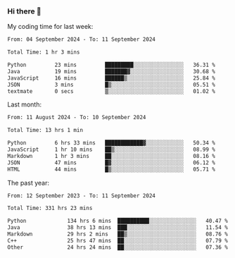 ### Hi there 👋

My coding time for last week:

<!--START_SECTION:week-->

```txt
From: 04 September 2024 - To: 11 September 2024

Total Time: 1 hr 3 mins

Python         23 mins         █████████░░░░░░░░░░░░░░░░   36.31 %
Java           19 mins         ███████▓░░░░░░░░░░░░░░░░░   30.68 %
JavaScript     16 mins         ██████▒░░░░░░░░░░░░░░░░░░   25.84 %
JSON           3 mins          █▒░░░░░░░░░░░░░░░░░░░░░░░   05.51 %
textmate       0 secs          ▒░░░░░░░░░░░░░░░░░░░░░░░░   01.02 %
```

<!--END_SECTION:week-->

Last month:

<!--START_SECTION:month-->

```txt
From: 11 August 2024 - To: 10 September 2024

Total Time: 13 hrs 1 min

Python         6 hrs 33 mins   ████████████▓░░░░░░░░░░░░   50.34 %
JavaScript     1 hr 10 mins    ██▒░░░░░░░░░░░░░░░░░░░░░░   08.99 %
Markdown       1 hr 3 mins     ██░░░░░░░░░░░░░░░░░░░░░░░   08.16 %
JSON           47 mins         █▓░░░░░░░░░░░░░░░░░░░░░░░   06.12 %
HTML           44 mins         █▒░░░░░░░░░░░░░░░░░░░░░░░   05.71 %
```

<!--END_SECTION:month-->

The past year:

<!--START_SECTION:year-->

```txt
From: 12 September 2023 - To: 11 September 2024

Total Time: 331 hrs 23 mins

Python             134 hrs 6 mins  ██████████░░░░░░░░░░░░░░░   40.47 %
Java               38 hrs 13 mins  ███░░░░░░░░░░░░░░░░░░░░░░   11.54 %
Markdown           29 hrs 2 mins   ██▒░░░░░░░░░░░░░░░░░░░░░░   08.76 %
C++                25 hrs 47 mins  ██░░░░░░░░░░░░░░░░░░░░░░░   07.79 %
Other              24 hrs 24 mins  ██░░░░░░░░░░░░░░░░░░░░░░░   07.36 %
```

<!--END_SECTION:year-->
